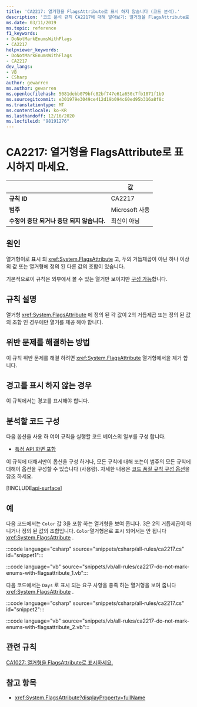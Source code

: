 ```yaml
---
title: 'CA2217: 열거형을 FlagsAttribute로 표시 하지 않습니다 (코드 분석).'
description: '코드 분석 규칙 CA2217에 대해 알아보기: 열거형을 FlagsAttribute로 표시 하지 않습니다.'
ms.date: 03/11/2019
ms.topic: reference
f1_keywords:
- DoNotMarkEnumsWithFlags
- CA2217
helpviewer_keywords:
- DoNotMarkEnumsWithFlags
- CA2217
dev_langs:
- VB
- CSharp
author: gewarren
ms.author: gewarren
ms.openlocfilehash: 5081debb079bfc82bf747e61a650c7fb1871f1b9
ms.sourcegitcommit: e301979e3049ce412d19b094c60ed95b316a8f8c
ms.translationtype: MT
ms.contentlocale: ko-KR
ms.lasthandoff: 12/16/2020
ms.locfileid: "98191276"
---
```

# <a name="ca2217-do-not-mark-enums-with-flagsattribute"></a>CA2217: 열거형을 FlagsAttribute로 표시하지 마세요.

| | 값 |
|-|-|
| **규칙 ID** |CA2217|
| **범주** |Microsoft 사용|
| **수정이 중단 되거나 중단 되지 않습니다.** |최신이 아님|

## <a name="cause"></a>원인

열거형이로 표시 되 <xref:System.FlagsAttribute> 고, 두의 거듭제곱이 아닌 하나 이상의 값 또는 열거형에 정의 된 다른 값의 조합이 있습니다.

기본적으로이 규칙은 외부에서 볼 수 있는 열거만 보이지만 [구성 가능](#configure-code-to-analyze)합니다.

## <a name="rule-description"></a>규칙 설명

열거형 <xref:System.FlagsAttribute> 에 정의 된 각 값이 2의 거듭제곱 또는 정의 된 값의 조합 인 경우에만 열거를 제공 해야 합니다.

## <a name="how-to-fix-violations"></a>위반 문제를 해결하는 방법

이 규칙 위반 문제를 해결 하려면 <xref:System.FlagsAttribute> 열거형에서을 제거 합니다.

## <a name="when-to-suppress-warnings"></a>경고를 표시 하지 않는 경우

이 규칙에서는 경고를 표시해야 합니다.

## <a name="configure-code-to-analyze"></a>분석할 코드 구성

다음 옵션을 사용 하 여이 규칙을 실행할 코드 베이스의 일부를 구성 합니다.

- [특정 API 화면 포함](#include-specific-api-surfaces)

이 규칙에 대해서만이 옵션을 구성 하거나, 모든 규칙에 대해 또는이 범주의 모든 규칙에 대해이 옵션을 구성할 수 있습니다 (사용량). 자세한 내용은 [코드 품질 규칙 구성 옵션](../code-quality-rule-options.md)을 참조 하세요.

[!INCLUDE[api-surface](~/includes/code-analysis/api-surface.md)]

## <a name="examples"></a>예

다음 코드에서는 `Color` 값 3을 포함 하는 열거형을 보여 줍니다. 3은 2의 거듭제곱이 아니거나 정의 된 값의 조합입니다. `Color`열거형은로 표시 되어서는 안 됩니다 <xref:System.FlagsAttribute> .

:::code language="csharp" source="snippets/csharp/all-rules/ca2217.cs" id="snippet1":::

:::code language="vb" source="snippets/vb/all-rules/ca2217-do-not-mark-enums-with-flagsattribute_1.vb":::

다음 코드에서는 `Days` 로 표시 되는 요구 사항을 충족 하는 열거형을 보여 줍니다 <xref:System.FlagsAttribute> .

:::code language="csharp" source="snippets/csharp/all-rules/ca2217.cs" id="snippet2":::

:::code language="vb" source="snippets/vb/all-rules/ca2217-do-not-mark-enums-with-flagsattribute_2.vb":::

## <a name="related-rules"></a>관련 규칙

[CA1027: 열거형을 FlagsAttribute로 표시하세요.](ca1027.md)

## <a name="see-also"></a>참고 항목

- <xref:System.FlagsAttribute?displayProperty=fullName>
